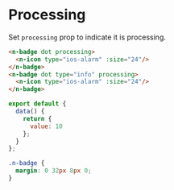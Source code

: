 # Processing
Set `processing` prop to indicate it is processing.
```html
<n-badge dot processing>
  <n-icon type="ios-alarm" :size="24"/>
</n-badge>
<n-badge dot type="info" processing>
  <n-icon type="ios-alarm" :size="24"/>
</n-badge>
```
```js
export default {
  data() {
    return {
      value: 10
    };
  }
};
```
```css
.n-badge {
  margin: 0 32px 8px 0;
}
```